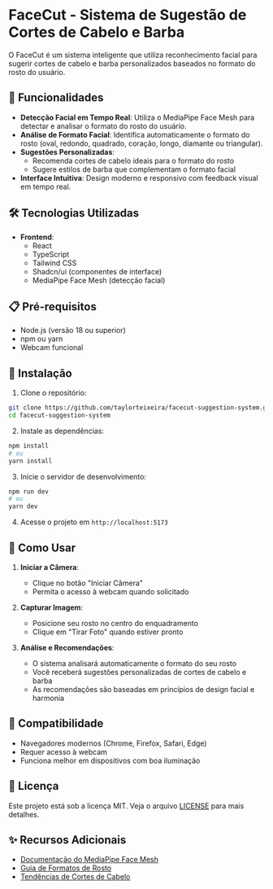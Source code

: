 # FaceCut - Sistema de Sugestão de Cortes de Cabelo e Barba

O FaceCut é um sistema inteligente que utiliza reconhecimento facial para sugerir cortes de cabelo e barba personalizados baseados no formato do rosto do usuário.

## 🚀 Funcionalidades

- **Detecção Facial em Tempo Real**: Utiliza o MediaPipe Face Mesh para detectar e analisar o formato do rosto do usuário.
- **Análise de Formato Facial**: Identifica automaticamente o formato do rosto (oval, redondo, quadrado, coração, longo, diamante ou triangular).
- **Sugestões Personalizadas**:
  - Recomenda cortes de cabelo ideais para o formato do rosto
  - Sugere estilos de barba que complementam o formato facial
- **Interface Intuitiva**: Design moderno e responsivo com feedback visual em tempo real.

## 🛠️ Tecnologias Utilizadas

- **Frontend**:
  - React
  - TypeScript
  - Tailwind CSS
  - Shadcn/ui (componentes de interface)
  - MediaPipe Face Mesh (detecção facial)

## 📋 Pré-requisitos

- Node.js (versão 18 ou superior)
- npm ou yarn
- Webcam funcional

## 🔧 Instalação

1. Clone o repositório:

```bash
git clone https://github.com/taylorteixeira/facecut-suggestion-system.git
cd facecut-suggestion-system
```

2. Instale as dependências:

```bash
npm install
# ou
yarn install
```

3. Inicie o servidor de desenvolvimento:

```bash
npm run dev
# ou
yarn dev
```

4. Acesse o projeto em `http://localhost:5173`

## 🎯 Como Usar

1. **Iniciar a Câmera**:

   - Clique no botão "Iniciar Câmera"
   - Permita o acesso à webcam quando solicitado

2. **Capturar Imagem**:

   - Posicione seu rosto no centro do enquadramento
   - Clique em "Tirar Foto" quando estiver pronto

3. **Análise e Recomendações**:
   - O sistema analisará automaticamente o formato do seu rosto
   - Você receberá sugestões personalizadas de cortes de cabelo e barba
   - As recomendações são baseadas em princípios de design facial e harmonia

## 📱 Compatibilidade

- Navegadores modernos (Chrome, Firefox, Safari, Edge)
- Requer acesso à webcam
- Funciona melhor em dispositivos com boa iluminação

## 📄 Licença

Este projeto está sob a licença MIT. Veja o arquivo [LICENSE](LICENSE) para mais detalhes.

## ✨ Recursos Adicionais

- [Documentação do MediaPipe Face Mesh](https://google.github.io/mediapipe/solutions/face_mesh)
- [Guia de Formatos de Rosto](https://www.hair.com/advice/face-shapes-guide.html)
- [Tendências de Cortes de Cabelo](https://www.menshairstylestoday.com/mens-haircuts/)
